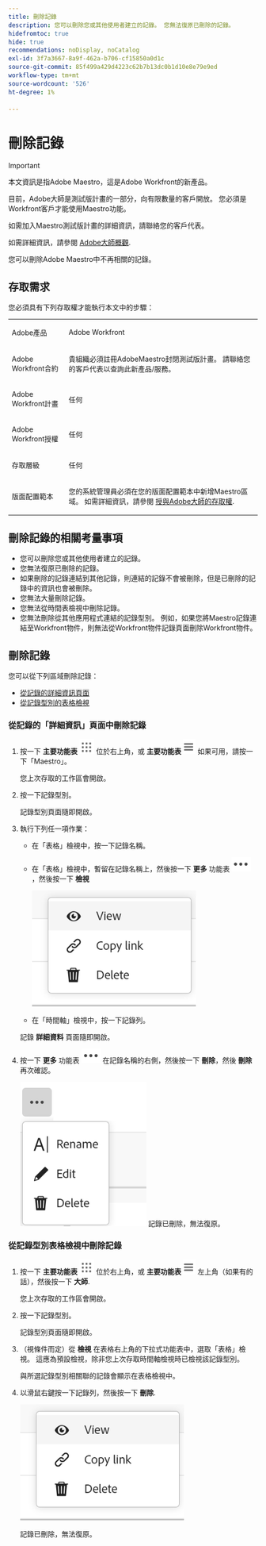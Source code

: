 ```yaml
---
title: 刪除記錄
description: 您可以刪除您或其他使用者建立的記錄。 您無法復原已刪除的記錄。
hidefromtoc: true
hide: true
recommendations: noDisplay, noCatalog
exl-id: 3f7a3667-8a9f-462a-b706-cf15850a0d1c
source-git-commit: 85f499a429d4223c62b7b13dc0b1d10e8e79e9ed
workflow-type: tm+mt
source-wordcount: '526'
ht-degree: 1%

---
```


<!--udpate the metadata with real information when making this available in TOC and in the left nav-->

# 刪除記錄

>[!IMPORTANT]
>
>本文資訊是指Adobe Maestro，這是Adobe Workfront的新產品。
>
>目前，Adobe大師是測試版計畫的一部分，向有限數量的客戶開放。 您必須是Workfront客戶才能使用Maestro功能。
>
>如需加入Maestro測試版計畫的詳細資訊，請聯絡您的客戶代表。
>
>如需詳細資訊，請參閱 [Adobe大師概觀](../maestro-overview.md).

您可以刪除Adobe Maestro中不再相關的記錄。

## 存取需求

您必須具有下列存取權才能執行本文中的步驟：

<table style="table-layout:auto">
 <col>
 <tbody>
<td>
   <p> Adobe產品</p> </td>
   <td>
   <p> Adobe Workfront</p> </td>
  </tr>  
 <td role="rowheader"><p>Adobe Workfront合約</p></td>
   <td>
<p>貴組織必須註冊AdobeMaestro封閉測試版計畫。 請聯絡您的客戶代表以查詢此新產品/服務。 </p>
   </td>
  </tr>
  <tr>
   <td role="rowheader"><p>Adobe Workfront計畫</p></td>
   <td>
<p>任何</p>
   </td>
  </tr>
  <tr>
   <td role="rowheader"><p>Adobe Workfront授權</p></td>
   <td>
   <p>任何</p> 
  </td>
  </tr>

<tr>
   <td role="rowheader">存取層級</td>
   <td> <p>任何</p>  
</td>
  </tr>
<tr>
   <td role="rowheader">版面配置範本</td>
   <td> <p>您的系統管理員必須在您的版面配置範本中新增Maestro區域。 如需詳細資訊，請參閱 <a href="../access/grant-access.md">授與Adobe大師的存取權</a>. </p>  
</td>
  </tr>
 </tbody>
</table>


<!--
After permssions - replace the table with: 

<table style="table-layout:auto">
 <col>
 </col>
 <col>
 </col>
 <tbody>
    <tr>
<tr>
<td>
   <p> Adobe product</p> </td>
   <td>
   <p> Adobe Workfront</p> </td>
  </tr>  
 <td role="rowheader"><p>Adobe Workfront agreement</p></td>
   <td>
<p>Your organization must be enrolled in the Adobe Maestro closed beta program. Contact your account representative to inquire about this new offering. </p>
   </td>
  </tr>
  <tr>
   <td role="rowheader"><p>Adobe Workfront plan</p></td>
   <td>
<p>Any</p>
   </td>
  </tr>
  <tr>
   <td role="rowheader"><p>Adobe Workfront license</p></td>
   <td>
   <p>Any</p> 
  </td>
  </tr>
  
  <tr>
   <td role="rowheader"><p>Access level</p></td>
   <td> <p>Any</p>  
</td>
  </tr>
<tr>
   <td role="rowheader"><p>Layout template</p></td>
   <td> <p>Your Workfront or group administrator must add the Maestro area in your layout template. For information, see <a href="../access/grant-access.md">Grant access to Adobe Maestro</a>. </p>  
</td>
  </tr>
<tr>
   <td role="rowheader"><p>Permissions</p></td>
   <td> <p>Contribute or higher permissions to a workspace</a> </p>  
   <p>System Administrators have permissions to all workspaces, including the ones they did not create</p>
</td>
  </tr>
 </tbody>
</table>

-->

<!--Maybe enable this at GA - but Maestro is not supposed to have Access controls in the Workfront Access Level: 
>[!NOTE]
>
>If you don't have access, ask your Workfront administrator if they set additional restrictions in your access level. For information on how a Workfront administrator can change your access level, see [Create or modify custom access levels](../administration-and-setup/add-users/configure-and-grant-access/create-modify-access-levels.md). -->

<!-- Notes to add for the table: for the "Workfront plans" row: the above is only for closed beta; when going to GA - activate the following plans:    
<p>Current plan: Prime and Ultimate</p>
<p>Legacy plan: Enterprise</p>-->

<!-- Notes for the table: for the "Workfront access" row: <p>For more information, see <a href="../../administration-and-setup/add-users/access-levels-and-object-permissions/wf-licenses.md" class="MCXref xref">Adobe Workfront licenses overview</a>.</p>-->

## 刪除記錄的相關考量事項

* 您可以刪除您或其他使用者建立的記錄。
* 您無法復原已刪除的記錄。 <!--the above statements (and in the metadata description) will change with access levels and recycle bin??-->
* 如果刪除的記錄連結到其他記錄，則連結的記錄不會被刪除，但是已刪除的記錄中的資訊也會被刪除。
* 您無法大量刪除記錄。 <!--this will probably change-->
* 您無法從時間表檢視中刪除記錄。
* 您無法刪除從其他應用程式連結的記錄型別。 例如，如果您將Maestro記錄連結至Workfront物件，則無法從Workfront物件記錄頁面刪除Workfront物件。

## 刪除記錄

您可以從下列區域刪除記錄：

* [從記錄的詳細資訊頁面](#delete-a-record-from-the-records-details-page)
* [從記錄型別的表格檢視](#delete-a-record-from-the-record-type-table-view)

### 從記錄的「詳細資訊」頁面中刪除記錄

1. 按一下 **主要功能表** ![](assets/main-menu-workfront.png) 位於右上角，或 **主要功能表** ![](assets/main-menu-shell.png) 如果可用，請按一下「Maestro」。

   您上次存取的工作區會開啟。
1. 按一下記錄型別。

   記錄型別頁面隨即開啟。
1. 執行下列任一項作業：

   * 在「表格」檢視中，按一下記錄名稱。
   * 在「表格」檢視中，暫留在記錄名稱上，然後按一下 **更多** 功能表 ![](assets/more-menu.png)，然後按一下 **檢視**

     ![](assets/contextual-menu-for-record-row.png)
   * 在「時間軸」檢視中，按一下記錄列。

   記錄 **詳細資料** 頁面隨即開啟。

1. 按一下 **更多** 功能表 ![](assets/more-menu.png) 在記錄名稱的右側，然後按一下 **刪除**，然後 **刪除** 再次確認。

   ![](assets/more-menu-options-from-record-details-page.png) <!--ensure the options have not changed or been renamed-->
記錄已刪除，無法復原。

### 從記錄型別表格檢視中刪除記錄

1. 按一下 **主要功能表** ![](assets/main-menu-workfront.png) 位於右上角，或 **主要功能表** ![](assets/main-menu-shell.png) 左上角（如果有的話），然後按一下 **大師**.

   您上次存取的工作區會開啟。
1. 按一下記錄型別。

   記錄型別頁面隨即開啟。
1. （視條件而定）從 **檢視** 在表格右上角的下拉式功能表中，選取「表格」檢視。 這應為預設檢視，除非您上次存取時間軸檢視時已檢視該記錄型別。

   與所選記錄型別相關聯的記錄會顯示在表格檢視中。
1. 以滑鼠右鍵按一下記錄列，然後按一下 **刪除**.

   ![](assets/contextual-menu-for-record-row.png)

   記錄已刪除，無法復原。
